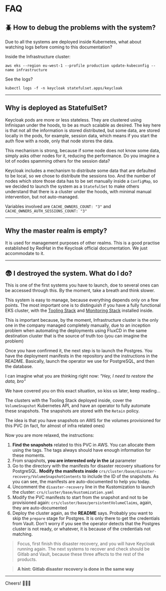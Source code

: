 # FAQ

## 🪲 How to debug the problems with the system?

Due to all the systems are deployed inside Kubernetes, what about watching logs before coming to this documentation?

Inside the Infrastructure cluster:

```console
aws eks --region eu-west-1 --profile production update-kubeconfig --name infrastructure
```

See the logs?

```console
kubectl logs -f -n keycloak statefulset.apps/keycloak
```

---

## Why is deployed as StatefulSet?

Keycloak pods are more or less stateless. They are clustered using Infinispan under the hoods, to be as much scalable
as desired. The key here is that not all the information is stored distributed, but some data, are stored locally in the pods,
for example, session data, which means if you start the auth flow with a node, only that node stores the data.

This mechanism is strong, because if some node does not know some data, simply asks other nodes for it, reducing the 
performance. Do you imagine a lot of nodes spamming others for the session data?

Keycloak includes a mechanism to distribute some data that are defaulted to be local, so we chose to distribute the sessions
too. And the number of nodes which store those data has to be set manually inside a `ConfigMap`, so we decided to launch
the system as a `StatefulSet` to make others understand that there is a cluster under the hoods, with minimal manual 
intervention, but not auto-managed.

Variables involved are `CACHE_OWNERS_COUNT: "3"` and `CACHE_OWNERS_AUTH_SESSIONS_COUNT: "3"`

---

## Why the master realm is empty?

It is used for management purposes of other realms. This is a good practise established by RedHat in the Keycloak
official documentation. We just accommodate to it.

---

## 😨 I destroyed the system. What do I do?

This is one of the first systems you have to launch, doe to several ones can be accessed through this. By the moment,
take a breath and think slower.

This system is easy to manage, because everything depends only on a few points. The most important one is to distinguish
if you have a fully functional EKS cluster, with the [Tooling Stack]() and [Monitoring Stack]() installed inside.

This is important because, by the moment, Infrastructure cluster is the only one in the company managed completely manually, 
due to an inception problem when automating the deployments using FluxCD in the same destination cluster that is the source 
of truth too (you can imagine the problem)

Once you have confirmed it, the next step is to launch the Postgres. You have the deployment manifests in the repository
and the instructions in the README. Basically, launch the operator we use for PostgreSQL, and then the database.

I can imagine what you are thinking right now: _"Hey, I need to restore the data, bro"_

We have covered you on this exact situation, so kiss us later, keep reading...

The clusters with the Tooling Stack deployed inside, cover the `VolumeSnapshot` Kubernetes API,
and have an operator to fully automate these snapshots. The snapshots are stored with the `Retain` policy.

The idea is that you have snapshots on AWS for the volumes provisioned for this PVC (in fact, for almost of infra related ones)

Now you are more relaxed, the instructions:

1. **Find the snapshots** related to this PVC in AWS. You can allocate them using the tags. 
   The tags always should have enough information for these moments.
2. From snapshots, **you are interested only in the `id`** parameter
3. Go to the directory with the manifests for disaster recovery situations for PostgreSQL.
   **Modify the manifests inside** `crs/cluster/base/disaster-recovery/VolumeSnapshotContents` to include the ID of the 
   snapshots. As you can see, the manifests are auto-documented to help you today.
4. Uncomment the `disaster-recovery` line in the Kustomization to launch the cluster:
   `crs/cluster/base/kustomization.yaml`
5. Modify the PVC manifests to start from the snapshot and not to be provisioned again:
   `crs/cluster/base/persistentVolumeClaims`, again, they are auto-documented
6. Deploy the cluster again, as the **README** says. Probably you want to skip the `prepare` stage for Postgres. It is only 
   there to get the credentials from Vault. Don't worry if you see the operator detects that the Postgres cluster is not ready, 
   or whatever, it is because of the credentials not matching. 

> Focus, first finish this disaster recovery, and you will have Keycloak running again. 
> The next systems to recover and check should be Gitlab and Vault, because these three affects to the rest of the 
> products. 

> **A hint: Gitlab disaster recovery is done in the same way**

---

Cheers! 🍻🍻🍻
